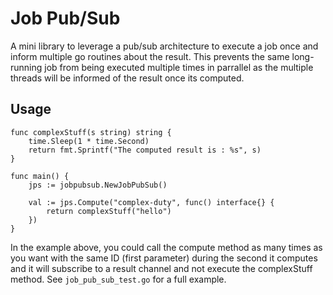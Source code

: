 # Job Pub/Sub

A mini library to leverage a pub/sub architecture to execute a job once and inform multiple go routines about the result. 
This prevents the same long-running job from being executed multiple times in parrallel as the multiple threads will be informed of the result once its computed.

## Usage

```
func complexStuff(s string) string {
	time.Sleep(1 * time.Second)
	return fmt.Sprintf("The computed result is : %s", s)
}

func main() {
	jps := jobpubsub.NewJobPubSub()

	val := jps.Compute("complex-duty", func() interface{} {
		return complexStuff("hello")
	})
}
```

In the example above, you could call the compute method as many times as you want with the same ID (first parameter) during the second it computes and it will subscribe to a result channel and not execute the complexStuff method. See `job_pub_sub_test.go` for a full example.
